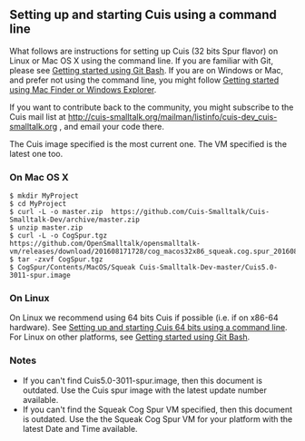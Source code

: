 ## Setting up and starting Cuis using a command line

What follows are instructions for setting up Cuis (32 bits Spur flavor) on Linux or Mac OS X using the command line. If you are familiar with Git, please see [Getting started using Git Bash](GettingStarted-UsingGitAndCommandline.md). If you are on Windows or Mac, and prefer not using the command line, you might follow [Getting started using Mac Finder or Windows Explorer](GettingStarted-UsingGUI.md).

If you want to contribute back to the community, you might subscribe to the Cuis mail list at http://cuis-smalltalk.org/mailman/listinfo/cuis-dev_cuis-smalltalk.org , and email your code there.

The Cuis image specified is the most current one. The VM specified is the latest one too.

### On Mac OS X ###
```
$ mkdir MyProject
$ cd MyProject
$ curl -L -o master.zip  https://github.com/Cuis-Smalltalk/Cuis-Smalltalk-Dev/archive/master.zip
$ unzip master.zip
$ curl -L -o CogSpur.tgz https://github.com/OpenSmalltalk/opensmalltalk-vm/releases/download/201608171728/cog_macos32x86_squeak.cog.spur_201608171728.tar.gz
$ tar -zxvf CogSpur.tgz
$ CogSpur/Contents/MacOS/Squeak Cuis-Smalltalk-Dev-master/Cuis5.0-3011-spur.image
```

### On Linux ###
On Linux we recommend using 64 bits Cuis if possible (i.e. if on x86-64 hardware). See [Setting up and starting Cuis 64 bits using a command line](GettingStarted-UsingCommandline-Linux64.md). For Linux on other platforms, see [Getting started using Git Bash](GettingStarted-UsingGitAndCommandline.md).

### Notes ###
* If you can't find Cuis5.0-3011-spur.image, then this document is outdated. Use the Cuis spur image with the latest update number available.
* If you can't find the Squeak Cog Spur VM specified, then this document is outdated. Use the the Squeak Cog Spur VM for your platform with the latest Date and Time available.
